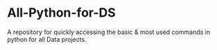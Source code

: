 # All-Python-for-DS
A repository for quickly accessing the basic &amp; most used commands in python for all Data projects.
